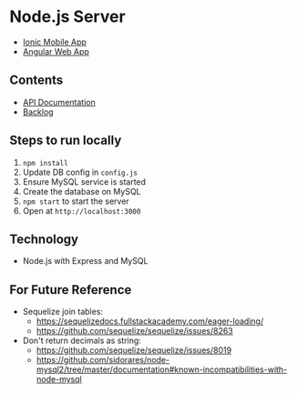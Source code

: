 # Node.js Server
- [Ionic Mobile App](https://github.com/tiffanyolw/remindme-app)
- [Angular Web App](https://github.com/tiffanyolw/remindme-web)

## Contents
- [API Documentation](_Docs/api-doc.md)
- [Backlog](_Docs/backlog.md)

## Steps to run locally
1. `npm install`
2. Update DB config in `config.js`
3. Ensure MySQL service is started
4. Create the database on MySQL
5. `npm start` to start the server
6. Open at `http://localhost:3000`

## Technology
- Node.js with Express and MySQL

## For Future Reference
- Sequelize join tables: 
  - https://sequelizedocs.fullstackacademy.com/eager-loading/
  - https://github.com/sequelize/sequelize/issues/8263
- Don't return decimals as string:
  - https://github.com/sequelize/sequelize/issues/8019
  - https://github.com/sidorares/node-mysql2/tree/master/documentation#known-incompatibilities-with-node-mysql 
